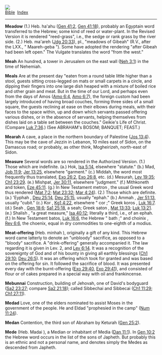 [![](../../cdshop/ithlogo.png)](../../index)  
[Bible](../index)  [Index](index) 

------------------------------------------------------------------------

<span id="000">**Meadow**</span> (1.) Heb. ha'ahu ([Gen
41:2](../kjv/gen041.htm#002), [Gen 41:18](../kjv/gen041.htm#018)),
probably an Egyptain word transferred to the Hebrew; some kind of reed
or water-plant. In the Revised Version it is rendered "reed-grass",
i.e., the sedge or rank grass by the river side. (2.) Heb. ma'areh ([Jdg
20:33](../kjv/jdg020.htm#033)), pl., "meadows of Gibeah" (R.V., after
the LXX., " Maareh-geba "). Some have adopted the rendering "after
Gibeah had been left open." The Vulgate translates the word "from the
west."

<span id="001">**Meah**</span> An hundred, a tower in Jerusalem on the
east wall ([Neh 3:1](../kjv/neh003.htm#001)) in the time of Nehemiah.

<span id="002">**Meals**</span> Are at the present day "eaten from a
round table little higher than a stool, guests sitting cross-legged on
mats or small carpets in a circle, and dipping their fingers into one
large dish heaped with a mixture of boiled rice and other grain and
meat. But in the time of our Lord, and perhaps even from the days of
Amos ([Amo 6:4](../kjv/amo006.htm#004), [Amo
6:7](../kjv/amo006.htm#007)), the foreign custom had been largely
introduced of having broad couches, forming three sides of a small
square, the guests reclining at ease on their elbows during meals, with
their faces to the space within, up and down which servants passed
offering various dishes, or in the absence of servants, helping
themselves from dishes laid on a table set between the couches."
Geikie's Life of Christ. (Compare [Luk 7:36](../kjv/luk007.htm#036).)
(See ABRAHAM's BOSOM; BANQUET; FEAST.)

<span id="003">**Mearah**</span> A cave, a place in the northern
boundary of Palestine ([Jos 13:4](../kjv/jos013.htm#004)). This may be
the cave of Jezzin in Lebanon, 10 miles east of Sidon, on the Damascus
road; or probably, as other think, Mogheirizeh, north-east of Sidon.

<span id="004">**Measure**</span> Several words are so rendered in the
Authorized Version. (1.) Those which are indefinite. (a.) Hok, [Isa
5:14](../kjv/isa005.htm#014), elsewhere "statute." (b.) Mad, [Job
11:9](../kjv/job011.htm#009); [Jer 13:25](../kjv/jer013.htm#025),
elsewhere "garment." (c.) Middah, the word most frequently thus
translated, [Exo 26:2](../kjv/exo026.htm#002), [Exo
26:8](../kjv/exo026.htm#008), etc. (d.) Mesurah, [Lev
19:35](../kjv/lev019.htm#035); [Ch1 23:29](../kjv/ch1023.htm#029). (e.)
Mishpat, [Jer 30:11](../kjv/jer030.htm#011), elsewhere "judgment." (f.)
Mithkoneth and token, [Eze 45:11](../kjv/eze045.htm#011). (g.) In New
Testament metron , the usual Greek word thus rendered ([Mat
7:2](../kjv/mat007.htm#002); [Mat 23:32](../kjv/mat023.htm#032); [Mar
4:24](../kjv/mar004.htm#024)). (2.) Those which are definite. (a.)
'Eyphah , [Deu 25:14](../kjv/deu025.htm#014), [Deu
25:15](../kjv/deu025.htm#015), usually "ephah." (b.) Ammah , [Jer
51:13](../kjv/jer051.htm#013), usually "cubit." (c.) Kor , [Kg1
4:22](../kjv/kg1004.htm#022), elsewhere " cor ;" Greek koros , [Luk
16:7](../kjv/luk016.htm#007). (d.) Seah , [Gen
18:6](../kjv/gen018.htm#006); [Sa1 25:18](../kjv/sa1025.htm#018), a
seah; Greek saton , [Mat 13:33](../kjv/mat013.htm#033); [Luk
13:21](../kjv/luk013.htm#021). (e.) Shalish , "a great measure," [Isa
40:12](../kjv/isa040.htm#012); literally a third, i.e., of an ephah.
(f.) In New Testament batos, [Luk 16:6](../kjv/luk016.htm#006), the
Hebrew " bath ;" and choinix , [Rev 6:6](../kjv/rev006.htm#006), the
choenix, equal in dry commodities to one-eighth of a modius.

<span id="005">**Meat-offering**</span> (Heb. minhah ), originally a
gift of any kind. This Hebrew word came latterly to denote an "unbloody"
sacrifice, as opposed to a "bloody" sacrifice. A "drink-offering"
generally accompanied it. The law regarding it is given in Lev. 2, and
[Lev 6:14](../kjv/lev006.htm#014). It was a recognition of the
sovereignty of God and of his bounty in giving all earthly blessings
([Ch1 29:10](../kjv/ch1029.htm#010); [Deu 26:5](../kjv/deu026.htm#005)).
It was an offering which took for granted and was based on the offering
for sin. It followed the sacrifice of blood. It was presented every day
with the burnt-offering ([Exo 29:40](../kjv/exo029.htm#040), [Exo
29:41](../kjv/exo029.htm#041)), and consisted of flour or of cakes
prepared in a special way with oil and frankincense.

<span id="006">**Mebunnai**</span> Construction, building of Jehovah,
one of David's bodyguard ([Sa2 23:27](../kjv/sa2023.htm#027); compare
[Sa2 21:18](../kjv/sa2021.htm#018)); called Sibbechai and Sibbecai ([Ch1
11:29](../kjv/ch1011.htm#029); [Ch1 27:11](../kjv/ch1027.htm#011)).

<span id="007">**Medad**</span> Love, one of the elders nominated to
assist Moses in the government of the people. He and Eldad "prophesied
in the camp" ([Num 11:24](../kjv/num011.htm#024)).

<span id="008">**Medan**</span> Contention, the third son of Abraham by
Keturah ([Gen 25:2](../kjv/gen025.htm#002)).

<span id="009">**Mede**</span> (Heb. Madai ), a Median or inhabitant of
Media ([Dan 11:1](../kjv/dan011.htm#001)). In [Gen
10:2](../kjv/gen010.htm#002) the Hebrew word occurs in the list of the
sons of Japheth. But probably this is an ethnic and not a personal name,
and denotes simply the Medes as descended from Japheth.
